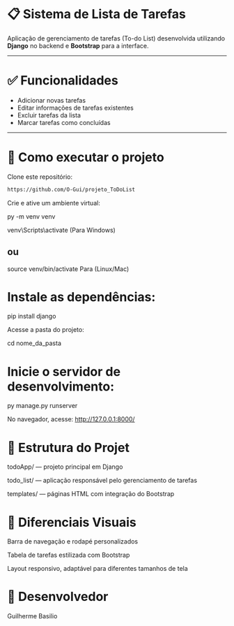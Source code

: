 # 📋 Sistema de Lista de Tarefas

Aplicação de gerenciamento de tarefas (To-do List) desenvolvida utilizando **Django** no backend e **Bootstrap** para a interface.

---

# ✅ Funcionalidades

- Adicionar novas tarefas  
- Editar informações de tarefas existentes  
- Excluir tarefas da lista  
- Marcar tarefas como concluídas  

---

# 🚀 Como executar o projeto

Clone este repositório:

```bash
https://github.com/O-Gui/projeto_ToDoList
```
Crie e ative um ambiente virtual:

py -m venv venv

venv\Scripts\activate (Para Windows)

## ou

source venv/bin/activate  Para (Linux/Mac)

# Instale as dependências:


pip install django

Acesse a pasta do projeto: 


cd nome_da_pasta

# Inicie o servidor de desenvolvimento:

py manage.py runserver

No navegador, acesse:
http://127.0.0.1:8000/

# 📂 Estrutura do Projet

todoApp/ — projeto principal em Django

todo_list/ — aplicação responsável pelo gerenciamento de tarefas

templates/ — páginas HTML com integração do Bootstrap

# 🎨 Diferenciais Visuais

Barra de navegação e rodapé personalizados

Tabela de tarefas estilizada com Bootstrap

Layout responsivo, adaptável para diferentes tamanhos de tela

# 👤 Desenvolvedor
Guilherme Basilio
